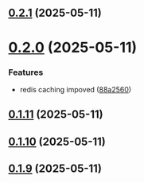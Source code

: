 ## [0.2.1](https://github.com/veaquer/kuroji-api/compare/v0.2.0...v0.2.1) (2025-05-11)



# [0.2.0](https://github.com/veaquer/kuroji-api/compare/v0.1.11...v0.2.0) (2025-05-11)


### Features

* redis caching impoved ([88a2560](https://github.com/veaquer/kuroji-api/commit/88a25600206dd603bad6915aed3897893a4b9e85))



## [0.1.11](https://github.com/veaquer/kuroji-api/compare/v0.1.10...v0.1.11) (2025-05-11)



## [0.1.10](https://github.com/veaquer/kuroji-api/compare/v0.1.9...v0.1.10) (2025-05-11)



## [0.1.9](https://github.com/veaquer/kuroji-api/compare/v0.1.8...v0.1.9) (2025-05-11)



